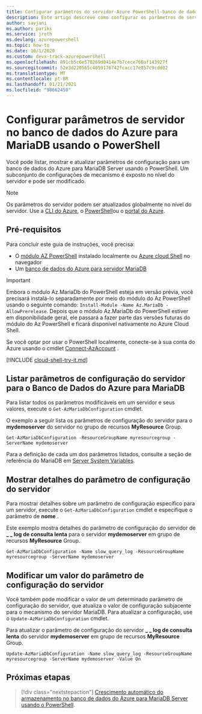 ```yaml
---
title: Configurar parâmetros do servidor-Azure PowerShell-banco de dados do Azure para MariaDB
description: Este artigo descreve como configurar os parâmetros de serviço no banco de dados do Azure para MariaDB usando o PowerShell.
author: savjani
ms.author: pariks
ms.service: jroth
ms.devlang: azurepowershell
ms.topic: how-to
ms.date: 10/1/2020
ms.custom: devx-track-azurepowershell
ms.openlocfilehash: 891cb5c6e570269d0414e7b7cece760af143927f
ms.sourcegitcommit: 52e3d220565c4059176742fcacc17e857c9cdd02
ms.translationtype: MT
ms.contentlocale: pt-BR
ms.lasthandoff: 01/21/2021
ms.locfileid: "98662450"
---
```

# <a name="configure-server-parameters-in-azure-database-for-mariadb-using-powershell"></a>Configurar parâmetros de servidor no banco de dados do Azure para MariaDB usando o PowerShell

Você pode listar, mostrar e atualizar parâmetros de configuração para um banco de dados do Azure para MariaDB Server usando o PowerShell. Um subconjunto de configurações de mecanismo é exposto no nível do servidor e pode ser modificado.

>[!Note]
> Os parâmetros do servidor podem ser atualizados globalmente no nível do servidor. Use a [CLI do Azure](./howto-configure-server-parameters-cli.md), o [PowerShell](./howto-configure-server-parameters-using-powershell.md)ou o [portal do Azure](./howto-server-parameters.md).

## <a name="prerequisites"></a>Pré-requisitos

Para concluir este guia de instruções, você precisa:

- O [módulo AZ PowerShell](/powershell/azure/install-az-ps) instalado localmente ou [Azure cloud Shell](https://shell.azure.com/) no navegador
- Um [banco de dados do Azure para servidor MariaDB](quickstart-create-mariadb-server-database-using-azure-powershell.md)

> [!IMPORTANT]
> Embora o módulo Az.MariaDb do PowerShell esteja em versão prévia, você precisará instalá-lo separadamente por meio do módulo do Az PowerShell usando o seguinte comando: `Install-Module -Name Az.MariaDb -AllowPrerelease`.
> Depois que o módulo Az.MariaDb do PowerShell estiver em disponibilidade geral, ele passará a fazer parte das versões futuras do módulo do Az PowerShell e ficará disponível nativamente no Azure Cloud Shell.

Se você optar por usar o PowerShell localmente, conecte-se à sua conta do Azure usando o cmdlet [Connect-AzAccount](/powershell/module/az.accounts/connect-azaccount) .

[!INCLUDE [cloud-shell-try-it.md](../../includes/cloud-shell-try-it.md)]

## <a name="list-server-configuration-parameters-for-azure-database-for-mariadb-server"></a>Listar parâmetros de configuração do servidor para o Banco de Dados do Azure para MariaDB

Para listar todos os parâmetros modificáveis em um servidor e seus valores, execute o `Get-AzMariaDbConfiguration` cmdlet.

O exemplo a seguir lista os parâmetros de configuração do servidor para o **mydemoserver** do servidor no grupo de recursos **MyResource** Group.

```azurepowershell-interactive
Get-AzMariaDbConfiguration -ResourceGroupName myresourcegroup -ServerName mydemoserver
```

Para a definição de cada um dos parâmetros listados, consulte a seção de referência do MariaDB em [Server System Variables](https://dev.mysql.com/doc/refman/5.7/en/server-system-variables.html).

## <a name="show-server-configuration-parameter-details"></a>Mostrar detalhes do parâmetro de configuração do servidor

Para mostrar detalhes sobre um parâmetro de configuração específico para um servidor, execute o `Get-AzMariaDbConfiguration` cmdlet e especifique o parâmetro de **nome** .

Este exemplo mostra detalhes do parâmetro de configuração do servidor de **\_ \_ log de consulta lenta** para o servidor **mydemoserver** em grupo de recursos **MyResource** Group.

```azurepowershell-interactive
Get-AzMariaDbConfiguration -Name slow_query_log -ResourceGroupName myresourcegroup -ServerName mydemoserver
```

## <a name="modify-a-server-configuration-parameter-value"></a>Modificar um valor do parâmetro de configuração do servidor

Você também pode modificar o valor de um determinado parâmetro de configuração do servidor, que atualiza o valor de configuração subjacente para o mecanismo do servidor MariaDB. Para atualizar a configuração, use o `Update-AzMariaDbConfiguration` cmdlet.

Para atualizar o parâmetro de configuração do servidor **\_ \_ log de consulta lenta** do servidor **mydemoserver** em grupo de recursos **MyResource** Group.

```azurepowershell-interactive
Update-AzMariaDbConfiguration -Name slow_query_log -ResourceGroupName myresourcegroup -ServerName mydemoserver -Value On
```

## <a name="next-steps"></a>Próximas etapas

> [!div class="nextstepaction"]
> [Crescimento automático do armazenamento no banco de dados do Azure para MariaDB Server usando o PowerShell](howto-auto-grow-storage-powershell.md).
